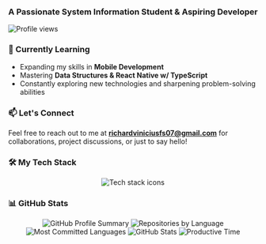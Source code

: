 <h3 align="center">A Passionate System Information Student & Aspiring Developer</h3>

<p align="left">
  <img src="https://komarev.com/ghpvc/?username=mockjk&label=Profile%20Views&color=0e75b6&style=flat" alt="Profile views" />
</p>

### 🌱 Currently Learning
- Expanding my skills in **Mobile Development**  
- Mastering **Data Structures & React Native w/ TypeScript**  
- Constantly exploring new technologies and sharpening problem-solving abilities  


### 📫 Let's Connect
Feel free to reach out to me at **richardviniciusfs07@gmail.com** for collaborations, project discussions, or just to say hello!

### 🛠️ My Tech Stack
<p align="center">
  <img src="https://skillicons.dev/icons?i=html,css,bootstrap,js,ts,jquery,java,c,py,nextjs,react,nodejs,express,mongodb,postgres,tailwind,npm,git,github,postman,docker,stackoverflow,vscode,arch,neovim,supabase,firebase,discord,discordjs,discordbots&perline=15" alt="Tech stack icons" />
</p>

### 📊 GitHub Stats
<div align="center">
  <img src="https://github-profile-summary-cards.vercel.app/api/cards/profile-details?username=mockjk&theme=aura" alt="GitHub Profile Summary" />
  <img src="https://github-profile-summary-cards.vercel.app/api/cards/repos-per-language?username=mockjk&theme=aura" alt="Repositories by Language" />
  <img src="https://github-profile-summary-cards.vercel.app/api/cards/most-commit-language?username=mockjk&theme=aura" alt="Most Committed Languages" />
  <img src="https://github-profile-summary-cards.vercel.app/api/cards/stats?username=mockjk&theme=aura" alt="GitHub Stats" />
  <img src="https://github-profile-summary-cards.vercel.app/api/cards/productive-time?username=mockjk&theme=aura&utcOffset=-3" alt="Productive Time" />
</div>
